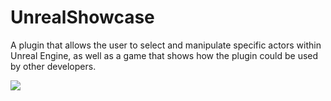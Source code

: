# UnrealShowcase
A plugin that allows the user to select and manipulate specific actors within Unreal Engine, as well as a game that shows how the plugin could be used by other developers.

![](https://github.com/Nobody975/UnrealShowcase/blob/main/Content/UI/background.png)

